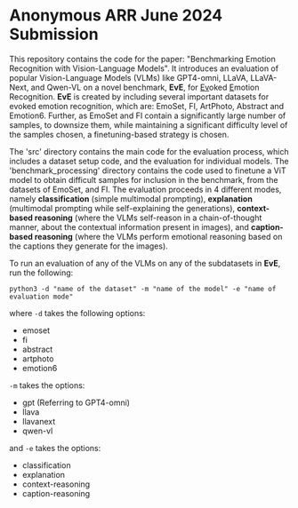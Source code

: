 # Anonymous ARR June 2024 Submission

This repository contains the code for the paper: "Benchmarking Emotion Recognition with Vision-Language Models". It introduces an evaluation of popular Vision-Language Models (VLMs) like GPT4-omni, LLaVA, LLaVA-Next, and Qwen-VL on a novel benchmark, **EvE**, for <ins>Ev</ins>oked <ins>E</ins>motion Recognition. **EvE** is created by including several important datasets for evoked emotion recognition, which are: EmoSet, FI, ArtPhoto, Abstract and Emotion6. Further, as EmoSet and FI contain a significantly large number of samples, to downsize them, while maintaining a significant difficulty level of the samples chosen, a finetuning-based strategy is chosen. 

The 'src' directory contains the main code for the evaluation process, which includes a dataset setup code, and the evaluation for individual models. The 'benchmark_processing' directory contains the code used to finetune a ViT model to obtain difficult samples for inclusion in the benchmark, from the datasets of EmoSet, and FI. The evaluation proceeds in 4 different modes, namely **classification** (simple multimodal prompting), **explanation** (multimodal prompting while self-explaining the generations), **context-based reasoning** (where the VLMs self-reason in a chain-of-thought manner, about the contextual information present in images), and **caption-based reasoning** (where the VLMs perform emotional reasoning based on the captions they generate for the images). 

To run an evaluation of any of the VLMs on any of the subdatasets in **EvE**, run the following: 


`python3 -d "name of the dataset" -m "name of the model" -e "name of evaluation mode"`

where `-d` takes the following options: 

- emoset
- fi
- abstract
- artphoto
- emotion6

`-m` takes the options: 

- gpt (Referring to GPT4-omni)
- llava
- llavanext
- qwen-vl

and `-e` takes the options: 

- classification
- explanation
- context-reasoning
- caption-reasoning


